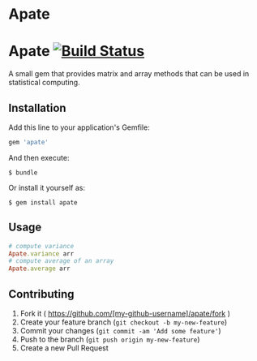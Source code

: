 # Apate
# Apate [![Build Status](https://travis-ci.org/Albin-trialbee/Apate.svg?branch=master)](https://travis-ci.org/Albin-trialbee/Apate)

A small gem that provides matrix and array methods that can be used in statistical computing.

## Installation

Add this line to your application's Gemfile:

```ruby
gem 'apate'
```

And then execute:

    $ bundle

Or install it yourself as:

    $ gem install apate

## Usage

```ruby
# compute variance
Apate.variance arr
# compute average of an array
Apate.average arr
```

## Contributing

1. Fork it ( https://github.com/[my-github-username]/apate/fork )
2. Create your feature branch (`git checkout -b my-new-feature`)
3. Commit your changes (`git commit -am 'Add some feature'`)
4. Push to the branch (`git push origin my-new-feature`)
5. Create a new Pull Request
